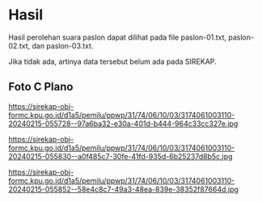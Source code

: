 # Hasil

Hasil perolehan suara paslon dapat dilihat pada file paslon-01.txt, paslon-02.txt, dan paslon-03.txt.

Jika tidak ada, artinya data tersebut belum ada pada SIREKAP.

## Foto C Plano

https://sirekap-obj-formc.kpu.go.id/d1a5/pemilu/ppwp/31/74/06/10/03/3174061003110-20240215-055728--97a6ba32-e30a-401d-b444-964c33cc327e.jpg

https://sirekap-obj-formc.kpu.go.id/d1a5/pemilu/ppwp/31/74/06/10/03/3174061003110-20240215-055830--a0f485c7-30fe-41fd-935d-6b25237d8b5c.jpg

https://sirekap-obj-formc.kpu.go.id/d1a5/pemilu/ppwp/31/74/06/10/03/3174061003110-20240215-055852--58e4c8c7-49a3-48ea-839e-38352f87664d.jpg
